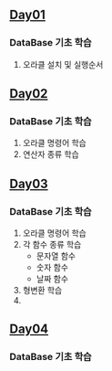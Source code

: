 ## [Day01](https://github.com/king-dong-gun/DB_PKUN/blob/master/src/md/day01.md)
### DataBase 기초 학습
1. 오라클 설치 및 실행순서

## [Day02](https://github.com/king-dong-gun/PKUN_DB/blob/master/src/md/day02.md)
### DataBase 기초 학습
1. 오라클 명령어 학습
2. 연산자 종류 학습

## [Day03](https://github.com/king-dong-gun/PKUN_DB/blob/master/src/md/day03.md)
### DataBase 기초 학습
1. 오라클 명령어 학습
2. 각 함수 종류 학습
    - 문자열 함수
    - 숫자 함수
    - 날짜 함수
3. 형변환 학습
4. 
## [Day04](https://github.com/king-dong-gun/PKUN_DB/blob/master/src/md/day04.md)
### DataBase 기초 학습


